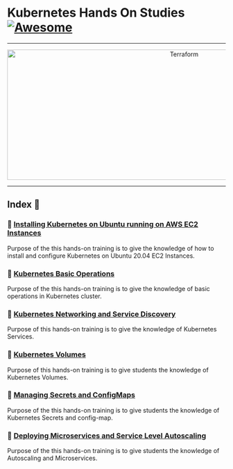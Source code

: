 Kubernetes Hands On Studies  [![Awesome](https://cdn.rawgit.com/sindresorhus/awesome/d7305f38d29fed78fa85652e3a63e154dd8e8829/media/badge.svg)](https://github.com/sindresorhus/awesome)
===============
<hr>

<p align="center">
    <img alt="Terraform" src="https://cdn.worldvectorlogo.com/logos/kubernets.svg" height="300" width="800">
</p>
<hr>

## Index 📜

### 🔖 [Installing Kubernetes on Ubuntu running on AWS EC2 Instances](https://github.com/latifyildirim/Kubernetes_hands_on/tree/main/01a-Installing-on-ec2-linux2)
Purpose of the this hands-on training is to give the knowledge of how to install and configure Kubernetes on Ubuntu 20.04 EC2 Instances.

### 🔖 [Kubernetes Basic Operations](https://github.com/latifyildirim/Kubernetes_hands_on/tree/main/02-Basic-operations)
Purpose of the this hands-on training is to give the knowledge of basic operations in Kubernetes cluster.

### 🔖 [Kubernetes Networking and Service Discovery](https://github.com/latifyildirim/Kubernetes_hands_on/tree/main/03-Networking-service-discovery)
Purpose of this hands-on training is to give the knowledge of Kubernetes Services. 

### 🔖 [Kubernetes Volumes](https://github.com/latifyildirim/Kubernetes_hands_on/tree/main/04-pods-volumes)
Purpose of this hands-on training is to give students the knowledge of Kubernetes Volumes. 

### 🔖 [Managing Secrets and ConfigMaps](https://github.com/latifyildirim/Kubernetes_hands_on/tree/main/05-secrets-configmap)
Purpose of the this hands-on training is to give students the knowledge of Kubernetes Secrets and config-map.

### 🔖 [Deploying Microservices and Service Level Autoscaling](https://github.com/latifyildirim/Kubernetes_hands_on/tree/main/06-microservice-deployment-and-autoscaling)
Purpose of the this hands-on training is to give students the knowledge of Autoscaling and Microservices.